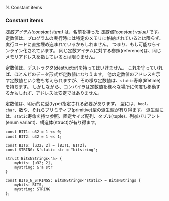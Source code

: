 % Constant items

### Constant items

*定数アイテム(constant item)* は、名前を持った _定数値(constant value)_ です。
定数値は、プログラムの実行時には特定のメモリに格納されているとは限らず、実行コードに直接埋め込まれているかもしれません。
つまり、もし可能ならインライン化されています。
同じ定数アイテムに対する参照(reference)は、同じメモリアドレスを指しているとは限りません。

定数値は、デストラクタ(destructor)を持ってはいけません。
これを守っていれば、ほとんどのデータ形式が定数値になりえます。
他の定数値のアドレスを示す定数値という物も考えられますが、その様な定数値は、`static`寿命(lifetime)を持ちます。
しかしながら、コンパイラは定数値を様々な場所に何度も移動するかもしれず、アドレスは安定ではありません。

定数値は、明示的に型(type)指定される必要があります。
型には、`bool`、`char`、数や、それらプリミティブ(primitive)型の派生型が有り得ます。
派生型には、`static`寿命を持つ参照、固定サイズ配列、タプル(tuple)、列挙バリアント(enum variant)、構造体(struct)が有り得ます。

```
const BIT1: u32 = 1 << 0;
const BIT2: u32 = 1 << 1;

const BITS: [u32; 2] = [BIT1, BIT2];
const STRING: &'static str = "bitstring";

struct BitsNStrings<'a> {
    mybits: [u32; 2],
    mystring: &'a str
}

const BITS_N_STRINGS: BitsNStrings<'static> = BitsNStrings {
    mybits: BITS,
    mystring: STRING
};
```
